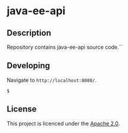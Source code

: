 # java-ee-api


## Description

Repository contains java-ee-api source code.``

## Developing

Navigate to `http://localhost:8080/`.

```
$ 
```

## License

This project is licenced under the [Apache 2.0](LICENSE).
